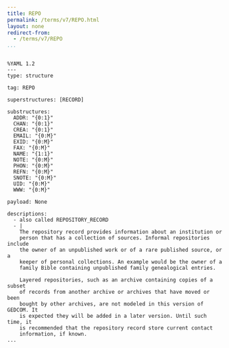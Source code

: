 ```yaml
---
title: REPO
permalink: /terms/v7/REPO.html
layout: none
redirect-from:
  - /terms/v7/REPO
...
```


```

%YAML 1.2
---
type: structure

tag: REPO

superstructures: [RECORD]

substructures:
  ADDR: "{0:1}"
  CHAN: "{0:1}"
  CREA: "{0:1}"
  EMAIL: "{0:M}"
  EXID: "{0:M}"
  FAX: "{0:M}"
  NAME: "{1:1}"
  NOTE: "{0:M}"
  PHON: "{0:M}"
  REFN: "{0:M}"
  SNOTE: "{0:M}"
  UID: "{0:M}"
  WWW: "{0:M}"

payload: None

descriptions:
  - also called REPOSITORY_RECORD
  - |
    The repository record provides information about an institution or
    person that has a collection of sources. Informal repositories include
    the owner of an unpublished work or of a rare published source, or a
    keeper of personal collections. An example would be the owner of a
    family Bible containing unpublished family genealogical entries.
    
    Layered repositories, such as an archive containing copies of a subset
    of records from another archive or archives that have moved or been
    bought by other archives, are not modeled in this version of GEDCOM. It
    is expected they will be added in a later version. Until such time, it
    is recommended that the repository record store current contact
    information, if known.
...

```